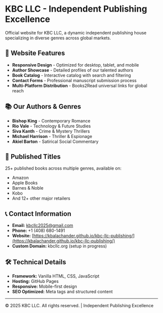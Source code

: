 # KBC LLC - Independent Publishing Excellence

Official website for KBC LLC, a dynamic independent publishing house specializing in diverse genres across global markets.

## 🌟 Website Features

- **Responsive Design** - Optimized for desktop, tablet, and mobile
- **Author Showcase** - Detailed profiles of our talented authors
- **Book Catalog** - Interactive catalog with search and filtering
- **Contact Forms** - Professional manuscript submission process
- **Multi-Platform Distribution** - Books2Read universal links for global reach

## 📚 Our Authors & Genres

- **Bishop King** - Contemporary Romance
- **Rio Vale** - Technology & Future Studies  
- **Siva Kanth** - Crime & Mystery Thrillers
- **Michael Harrison** - Thriller & Espionage
- **Akiel Barton** - Satirical Social Commentary

## 🚀 Published Titles

25+ published books across multiple genres, available on:
- Amazon
- Apple Books
- Barnes & Noble
- Kobo
- And 12+ other major retailers

## 📞 Contact Information

- **Email:** kbcllc2025@gmail.com
- **Phone:** +1 (408) 680-1491
- **Website:** [https://kbalachander.github.io/kbc-llc-publishing/](https://kbalachander.github.io/kbc-llc-publishing/)
- **Custom Domain:** kbcllc.org (setup in progress)

## 🛠 Technical Details

- **Framework:** Vanilla HTML, CSS, JavaScript
- **Hosting:** GitHub Pages
- **Responsive:** Mobile-first design
- **SEO Optimized:** Meta tags and structured content

---

© 2025 KBC LLC. All rights reserved. | Independent Publishing Excellence
